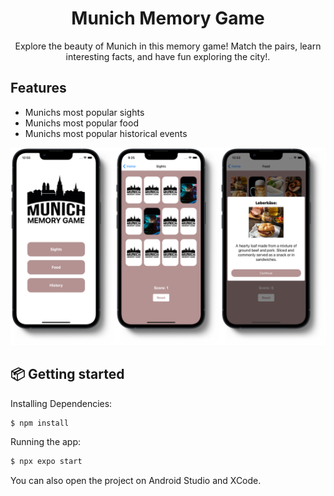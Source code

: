 <p align="center">
  <h1 align="center">Munich Memory Game</h1>
  <p align="center">Explore the beauty of Munich in this memory game! 
    Match the pairs, learn interesting facts, and have fun exploring the city!.</p>
</p>


## Features

- Munichs most popular sights
- Munichs most popular food
- Munichs most popular historical events

<p align="center">
  <img src="MunichMemory/assets/Screens.png" alt="MemoryGame Logo" width="600">
</p>

## 📦 Getting started

Installing Dependencies:

```bash
$ npm install
```

Running the app:

```bash
$ npx expo start
```

You can also open the project on Android Studio and XCode.
